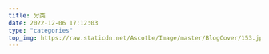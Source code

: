 ```yaml
---
title: 分类
date: 2022-12-06 17:12:03
type: "categories"
top_img: https://raw.staticdn.net/Ascotbe/Image/master/BlogCover/153.jpg
---
```

